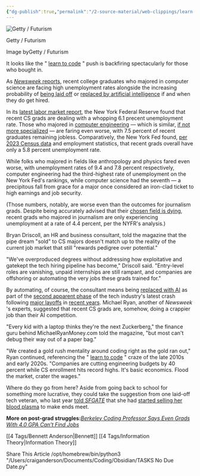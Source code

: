 ```yaml
---
{"dg-publish":true,"permalink":"/2-source-material/web-clippings/learn-to-code-backfires-spectacularly-as-comp-sci-majors-suddenly-have-sky-high-unemployment/","title":"\"Learn to Code\" Backfires Spectacularly as Comp-Sci Majors Suddenly Have Sky-High Unemployment"}
---
```



![Getty / Futurism](https://futurism.com/_next/image?url=https%3A%2F%2Fwordpress-assets.futurism.com%2F2025%2F05%2Fcomputer-science-majors-high-unemployment-rate.jpg&w=2048&q=75)

Getty / Futurism

Image byGetty / Futurism

It looks like the " [learn to code](https://newrepublic.com/article/153019/fetid-right-wing-origins-learn-code) " push is backfiring spectacularly for those who bought in.

As [*Newsweek* reports](https://www.newsweek.com/computer-science-popular-college-major-has-one-highest-unemployment-rates-2076514), recent college graduates who majored in computer science are facing high unemployment rates alongside the increasing probability of [being laid off](https://futurism.com/silicon-valley-engineers-jobs) or [replaced by artificial intelligence](https://futurism.com/codex-openai-coding-agent) if and when they do get hired.

In its [latest labor market report](https://www.newyorkfed.org/research/college-labor-market#--:explore:outcomes-by-major), the New York Federal Reserve found that recent CS grads are dealing with a whopping 6.1 precent unemployment rate. Those who majored in [computer engineering](https://futurism.com/silicon-valley-engineers-jobs) — which is similar, [if not more specialized](https://und.edu/blog/computer-engineering-vs-computer-science.html) — are faring even worse, with 7.5 percent of recent graduates remaining jobless. Comparatively, the New York Fed found, [per 2023 Census data](https://www.cnbc.com/2025/05/16/college-majors-with-the-best-and-worst-employment-prospects.html) and employment statistics, that recent grads overall have only a 5.8 percent unemployment rate.

While folks who majored in fields like anthropology and physics fared even worse, with unemployment rates of 9.4 and 7.8 percent respectively, computer engineering had the third-highest rate of unemployment on the New York Fed's rankings, while computer science had the seventh — a precipitous fall from grace for a major once considered an iron-clad ticket to high earnings and job security.

(Those numbers, notably, are worse even than the outcomes for journalism grads. Despite being accurately advised that their [chosen field is dying](https://www.politico.com/news/magazine/2024/01/27/is-the-journalism-death-spasm-finally-here-00138187), recent grads who majored in journalism are only experiencing unemployment at a rate of 4.4 percent, per the NYFR's analysis.)

Bryan Driscoll, an HR and business consultant, told the magazine that the pipe dream "sold" to CS majors doesn't match up to the reality of the current job market that still "rewards pedigree over potential."

"We've overproduced degrees without addressing how exploitative and gatekept the tech hiring pipeline has become," Driscoll said. "Entry-level roles are vanishing, unpaid internships are still rampant, and companies are offshoring or automating the very jobs these grads trained for."

By automating, of course, the consultant means being [replaced with AI](https://futurism.com/software-engineer-trailer-ai) as part of the [second apparent phase](https://futurism.com/the-byte/zuckerberg-layoffs-coding-jobs-ai) of the tech industry's latest crash following [major layoffs](https://futurism.com/the-byte/cisco-layoff-ai-profit) in [recent years](https://www.trueup.io/layoffs). Michael Ryan, another of *Newsweek* 's experts, suggested that recent CS grads are, somehow, doing a crappier job than their AI competition.

"Every kid with a laptop thinks they're the next Zuckerberg," the finance guru behind MichaelRyanMoney.com told the magazine, "but most can't debug their way out of a paper bag."

"We created a gold rush mentality around coding right as the gold ran out," Ryan continued, referencing the " [learn to code](https://futurism.com/the-byte/writer-learned-code-ai) " craze of the late 2010s and early 2020s. "Companies are cutting engineering budgets by 40 percent while CS enrollment hits record highs. It's basic economics. Flood the market, crater the wages."

Where do they go from here? Aside from going back to school for something more lucrative, they could take the suggestion from one laid-off tech veteran, who last year [told *SFGATE*](https://www.sfgate.com/bayarea/article/laid-off-bay-area-tech-workers-struggle-jobs-19545761.php) that she had [started selling her blood plasma](https://futurism.com/the-byte/laid-off-tech-worker-sell-blood) to make ends meet.

**More on post-grad struggles:**[*Berkeley Coding Professor Says Even Grads With 4.0 GPA Can't Find Jobs*](https://futurism.com/the-byte/berkeley-professor-grads-job-market)

[[4 Tags/Bennett Anderson\|Bennett]]
[[4 Tags/Information Theory\|Information Theory]]
  

Share This Article
/opt/homebrew/bin/python3 "/Users/craiganderson/Documents/Coding/Obsidian/TASKS No Due Date.py"

